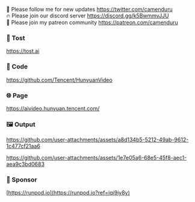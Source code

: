 🐣 Please follow me for new updates https://twitter.com/camenduru <br />
🔥 Please join our discord server https://discord.gg/k5BwmmvJJU <br />
🥳 Please join my patreon community https://patreon.com/camenduru <br />

###  🥪 Tost
https://tost.ai

### 🧬 Code
https://github.com/Tencent/HunyuanVideo

### 🌐 Page
https://aivideo.hunyuan.tencent.com/

### 🖼 Output

https://github.com/user-attachments/assets/a8d134b5-5212-49ab-9612-1c477cf21aa6

https://github.com/user-attachments/assets/1e7e05a6-68e5-45f8-aec1-aea9c3bd0683

### 🏢 Sponsor
[https://runpod.io](https://runpod.io?ref=iqi9iy8y)